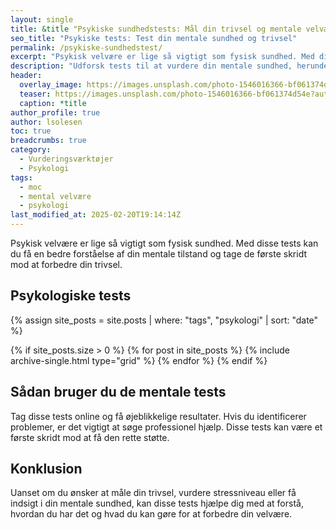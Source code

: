 ```yaml
---
layout: single
title: &title "Psykiske sundhedstests: Mål din trivsel og mentale velvære"
seo_title: "Psykiske tests: Test din mentale sundhed og trivsel"
permalink: /psykiske-sundhedstest/
excerpt: "Psykisk velvære er lige så vigtigt som fysisk sundhed. Med disse tests kan du få en bedre forståelse af din mentale tilstand og tage de første skridt mod at forbedre din trivsel."
description: "Udforsk tests til at vurdere din mentale sundhed, herunder stress, depression, trivsel og negative tanker. Få indsigt i dine mentale udfordringer og hvordan du kan få hjælp."
header:
  overlay_image: https://images.unsplash.com/photo-1546016366-bf061374d54e?auto=format&ixlib=rb-4.0.3&ixid=M3wxMjA3fDB8MHxwaG90by1wYWdlfHx8fGVufDB8fHx8fA%3D%3D&fit=crop&h=630&w=1200&q=60
  teaser: https://images.unsplash.com/photo-1546016366-bf061374d54e?auto=format&ixlib=rb-4.0.3&ixid=M3wxMjA3fDB8MHxwaG90by1wYWdlfHx8fGVufDB8fHx8fA%3D%3D&fit=crop&h=300&w=400&q=10
  caption: *title
author_profile: true
author: lsolesen
toc: true
breadcrumbs: true
category:
  - Vurderingsværktøjer
  - Psykologi
tags:
  - moc
  - mental velvære
  - psykologi
last_modified_at: 2025-02-20T19:14:14Z
---
```


Psykisk velvære er lige så vigtigt som fysisk sundhed. Med disse tests kan du få en bedre forståelse af din mentale tilstand og tage de første skridt mod at forbedre din trivsel.

## Psykologiske tests

{% assign site_posts = site.posts | where: "tags", "psykologi" | sort: "date" %}

<div class="feature__wrapper">

{% if site_posts.size > 0 %}
  {% for post in site_posts %}
    {% include archive-single.html type="grid" %}
  {% endfor %}
{% endif %}

</div>

## Sådan bruger du de mentale tests

Tag disse tests online og få øjeblikkelige resultater. Hvis du identificerer problemer, er det vigtigt at søge professionel hjælp. Disse tests kan være et første skridt mod at få den rette støtte.

## Konklusion

Uanset om du ønsker at måle din trivsel, vurdere stressniveau eller få indsigt i din mentale sundhed, kan disse tests hjælpe dig med at forstå, hvordan du har det og hvad du kan gøre for at forbedre din velvære.